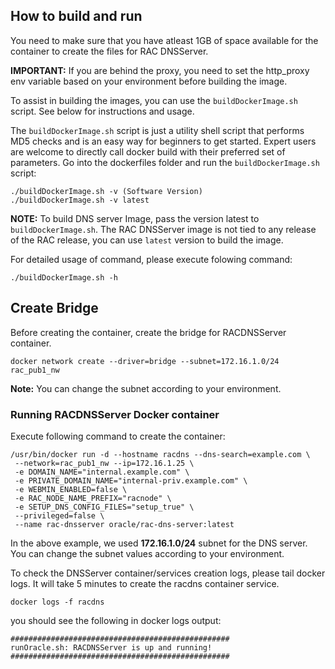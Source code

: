 ## How to build and run
You need to make sure that you have atleast 1GB of space available for the container to create the files for RAC DNSServer.

**IMPORTANT:** If you are behind the proxy, you need to set the http_proxy env variable based on your environment before building the image.

To assist in building the images, you can use the `buildDockerImage.sh` script. See below for instructions and usage.

The `buildDockerImage.sh` script is just a utility shell script that performs MD5 checks and is an easy way for beginners to get started. Expert users are welcome to directly call docker build with their preferred set of parameters. Go into the dockerfiles folder and run the `buildDockerImage.sh` script:

```
./buildDockerImage.sh -v (Software Version)
./buildDockerImage.sh -v latest
```
**NOTE:** To build DNS server Image, pass the version latest to `buildDockerImage.sh`. The RAC DNSServer image is not tied to any release of the RAC release, you can use `latest` version to build the image.

For detailed usage of command, please execute folowing command:

`./buildDockerImage.sh -h`

## Create Bridge
Before creating the container, create the bridge for RACDNSServer container.

```
docker network create --driver=bridge --subnet=172.16.1.0/24 rac_pub1_nw
```
**Note:** You can change the subnet according to your environment.

### Running RACDNSServer Docker container
Execute following command to create the container:

```
/usr/bin/docker run -d --hostname racdns --dns-search=example.com \
 --network=rac_pub1_nw --ip=172.16.1.25 \
 -e DOMAIN_NAME="internal.example.com" \
 -e PRIVATE_DOMAIN_NAME="internal-priv.example.com" \
 -e WEBMIN_ENABLED=false \
 -e RAC_NODE_NAME_PREFIX="racnode" \
 -e SETUP_DNS_CONFIG_FILES="setup_true" \
 --privileged=false \
 --name rac-dnsserver oracle/rac-dns-server:latest
 ```

In the above example, we used **172.16.1.0/24** subnet for the DNS server. You can change the subnet values according to your environment.

To check the DNSServer container/services creation logs, please tail docker logs. It will take 5 minutes to create the racdns container service.

```
docker logs -f racdns
```

you should see the following in docker logs output:

```
#################################################
runOracle.sh: RACDNSServer is up and running!
#################################################
```
